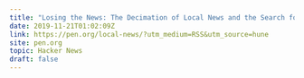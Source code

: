 ```yaml
---
title: "Losing the News: The Decimation of Local News and the Search for Solutions"
date: 2019-11-21T01:02:09Z
link: https://pen.org/local-news/?utm_medium=RSS&utm_source=hune
site: pen.org
topic: Hacker News
draft: false
---
```

